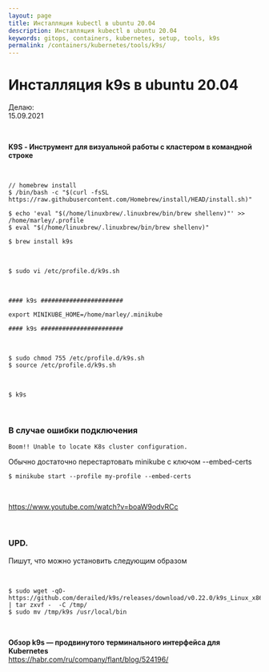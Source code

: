 ```yaml
---
layout: page
title: Инсталляция kubectl в ubuntu 20.04
description: Инсталляция kubectl в ubuntu 20.04
keywords: gitops, containers, kubernetes, setup, tools, k9s
permalink: /containers/kubernetes/tools/k9s/
---
```


# Инсталляция k9s в ubuntu 20.04

Делаю:  
15.09.2021

<br/>

**K9S - Инструмент для визуальной работы с кластером в командной строке**

<br/>

    // homebrew install
    $ /bin/bash -c "$(curl -fsSL https://raw.githubusercontent.com/Homebrew/install/HEAD/install.sh)"

    $ echo 'eval "$(/home/linuxbrew/.linuxbrew/bin/brew shellenv)"' >> /home/marley/.profile
    $ eval "$(/home/linuxbrew/.linuxbrew/bin/brew shellenv)"

    $ brew install k9s

<br/>

    $ sudo vi /etc/profile.d/k9s.sh

<br/>

```
#### k9s #######################

export MINIKUBE_HOME=/home/marley/.minikube

#### k9s #######################
```

<br/>

```
$ sudo chmod 755 /etc/profile.d/k9s.sh
$ source /etc/profile.d/k9s.sh
```

<br/>

    $ k9s

<br/>

### В случае ошибки подключения

```
Boom!! Unable to locate K8s cluster configuration.
```

Обычно достаточно перестартовать minikube с ключом --embed-certs

    $ minikube start --profile my-profile --embed-certs

<br/>

https://www.youtube.com/watch?v=boaW9odvRCc

<br/>

### UPD.

Пишут, что можно установить следующим образом

<br/>

```
$ sudo wget -qO- https://github.com/derailed/k9s/releases/download/v0.22.0/k9s_Linux_x86_64.tar.gz | tar zxvf -  -C /tmp/
$ sudo mv /tmp/k9s /usr/local/bin
```

<br/>

**Обзор k9s — продвинутого терминального интерфейса для Kubernetes**  
https://habr.com/ru/company/flant/blog/524196/

<!--

<br/>

kubectl config set-context --current --namespace=test

-->
